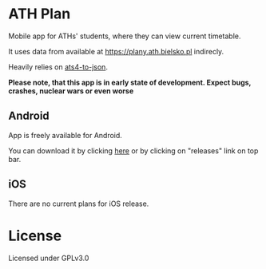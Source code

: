 # ATH Plan

Mobile app for ATHs' students, where they can view current timetable.

It uses data from available at https://plany.ath.bielsko.pl indirecly.

Heavily relies on [ats4-to-json](https://github.com/cvgore/ats4-to-json).

**Please note, that this app is in early state of development. Expect bugs, crashes, nuclear wars or even worse**

## Android

App is freely available for Android.

You can download it by clicking [here](https://github.com/cvgore/ath-plan/releases) or by clicking on "releases" link on top bar.

## iOS

There are no current plans for iOS release.

# License

Licensed under GPLv3.0
